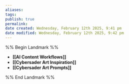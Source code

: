 ```yaml
---
aliases: 
tags: 
publish: true
permalink:
date created: Wednesday, February 12th 2025, 9:41 pm
date modified: Wednesday, February 12th 2025, 9:42 pm
---
```

%% Begin Landmark %%
- **[[AI Content Workflows]]**
- **[[Cybersader Art Inspiration]]**
- **[[Cybersader Art Prompts]]**

%% End Landmark %%
